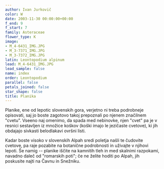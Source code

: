 ```yaml
---
author: Ivan Jurkovič
color: W
date: 2003-11-30 00:00:00+00:00
f_end: 9
f_start: 7
family: Asteraceae
flower_type: K
image:
- M_4-6431_IMG.JPG
- M_3-7371_IMG.JPG
- M_3-7372_IMG.JPG
latin: Leontopodium alpinum
lead: M_4-6431_IMG.JPG
lead_sample: false
name: index
order: Leontopodium
parallel: false
petals_joined: false
star_shape: false
title: Planika
---
```

Planike, ene od lepotic slovenskih gora, verjetno ni treba podrobneje opisovati, saj jo boste zagotovo takoj prepoznali po njenem značilnem \"cvetu\". Vseeno naj omenimo, da spada med nebinovke, njen \"cvet\" pa je v resnici sestavljen iz množice koškov (koški imajo le jezičaste cvetove), ki jih obdajajo sivkasti belodlakavi ovršni listi.

Kadar boste visoko v slovenskih Alpah sredi poletja našli te čudovite cvetove, pa raje pozabite na botanične podrobnosti in uživajte v njihovi lepoti. Še namig -- planike iščite na kamnitih tleh in med skalnimi razpokami, navadno daleč od \"romarskih poti\"; če ne želite hoditi po Alpah, jih poskusite najti na Čavnu in Snežniku.
